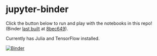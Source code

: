 # jupyter-binder

Click the button below to run and play with the notebooks in this repo! (Binder [last built](http://mybinder.org/repo/NHDaly/jupyter-binder/status) at [8bec649](https://github.com/NHDaly/jupyter-binder/commit/8bec649)).

Currently has Julia and TensorFlow installed.


[![Binder](http://mybinder.org/badge.svg)](http://mybinder.org/repo/NHDaly/jupyter-binder)

